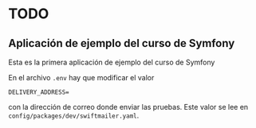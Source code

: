 # TODO
## Aplicación de ejemplo del curso de Symfony 

Esta es la primera aplicación de ejemplo del curso de Symfony

En el archivo `.env` hay que modificar el valor

    DELIVERY_ADDRESS=

con la dirección de correo donde enviar las pruebas. Este valor se lee en `config/packages/dev/swiftmailer.yaml`.


